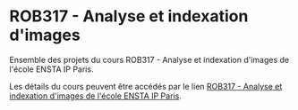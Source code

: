# ROB317 - Analyse et indexation d'images

Ensemble des projets du cours ROB317 - Analyse et indexation d'images de l'école ENSTA IP Paris.

Les détails du cours peuvent être accédés par le lien [ROB317 - Analyse et indexation d'images de l'école ENSTA IP Paris](https://synapses.ensta-paris.fr/catalogue/2019-2020/ue/5023/ROB317-analyse-et-indexation-d-images).
